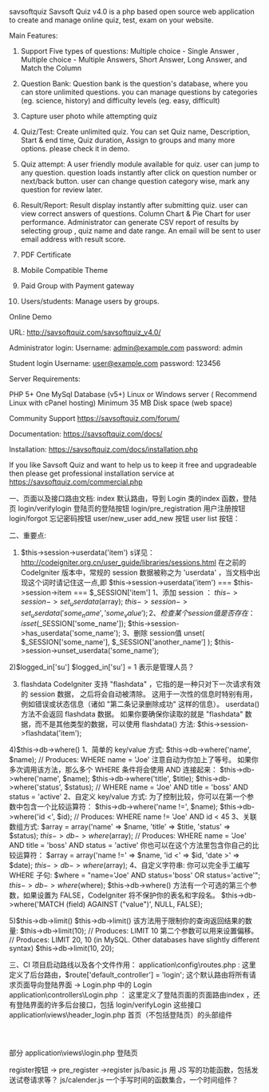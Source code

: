 savsoftquiz
Savsoft Quiz v4.0 is a php based open source web application to create and manage online quiz, test, exam on your website.

Main Features:

1) Support Five types of questions: Multiple choice - Single Answer , Multiple choice - Multiple Answers, Short Answer, Long Answer, and Match the Column

2) Question Bank: Question bank is the question's database, where you can store unlimited questions. you can manage questions by categories (eg. science, history) and difficulty levels (eg. easy, difficult)

3) Capture user photo while attempting quiz

4) Quiz/Test: Create unlimited quiz. You can set Quiz name, Description, Start & end time, Quiz duration, Assign to groups and many more options. please check it in demo.

5) Quiz attempt: A user friendly module available for quiz. user can jump to any question. question loads instantly after click on question number or next/back button. user can change question category wise, mark any question for review later.

6) Result/Report: Result display instantly after submitting quiz. user can view correct answers of questions. Column Chart & Pie Chart for user performance. Administrator can generate CSV report of results by selecting group , quiz name and date range. An email will be sent to user email address with result score.

7) PDF Certificate

8) Mobile Compatible Theme

9) Paid Group with Payment gateway

10) Users/students: Manage users by groups.

Online Demo

URL: http://savsoftquiz.com/savsoftquiz_v4.0/

Administrator login: Username: admin@example.com password: admin

Student login Username: user@example.com password: 123456

Server Requirements:

PHP 5+ One MySql Database (v5+) Linux or Windows server ( Recommend Linux with cPanel hosting) Minimum 35 MB Disk space (web space)

Community Support https://savsoftquiz.com/forum/

Documentation: https://savsoftquiz.com/docs/

Installation: https://savsoftquiz.com/docs/installation.php


If you like Savsoft Quiz and want to help us to keep it free and upgradeable then please get professional installation service at https://savsoftquiz.com/commercial.php

一、页面以及接口路由文档:
index                            默认路由，导到 Login 类的index 函数，登陆页
login/verifylogin                登陆页的登陆按钮
login/pre_registration           用户注册按钮
login/forgot                     忘记密码按钮
user/new_user                    add_new 按钮
user                             list 按钮：



二、重要点:

1) $this->session->userdata('item')   s详见：http://codeigniter.org.cn/user_guide/libraries/sessions.html
在之前的 CodeIgniter 版本中，常规的 session 数据被称之为 'userdata' ，当文档中出现这个词时请记住这一点,即
$this->session->userdata('item') === $this->session->item === $_SESSION['item']
  1、添加 session ：
  $this->session->set_userdata($array);
  $this->session->set_userdata('some_name', 'some_value');
  2、检查某个session值是否存在：
  isset($_SESSION['some_name']);
  $this->session->has_userdata('some_name');
  3、删除 session值
  unset(
    $_SESSION['some_name'],
    $_SESSION['another_name']
  );
  $this->session->unset_userdata('some_name');

2)$logged_in['su']
$logged_in['su'] = 1 表示是管理人员？ 

3) flashdata
CodeIgniter 支持 "flashdata" ，它指的是一种只对下一次请求有效的 session 数据， 之后将会自动被清除。
这用于一次性的信息时特别有用，例如错误或状态信息（诸如 "第二条记录删除成功" 这样的信息）。
userdata() 方法不会返回 flashdata 数据。
如果你要确保你读取的就是 "flashdata" 数据，而不是其他类型的数据，可以使用 flashdata() 方法:
$this->session->flashdata('item');

4)$this->db->where()
1、简单的 key/value 方式:
$this->db->where('name', $name); // Produces: WHERE name = 'Joe'
注意自动为你加上了等号。
如果你多次调用该方法，那么多个 WHERE 条件将会使用 AND 连接起来：
$this->db->where('name', $name);
$this->db->where('title', $title);
$this->db->where('status', $status);
// WHERE name = 'Joe' AND title = 'boss' AND status = 'active'
2、自定义 key/value 方式:
为了控制比较，你可以在第一个参数中包含一个比较运算符：
$this->db->where('name !=', $name);
$this->db->where('id <', $id); // Produces: WHERE name != 'Joe' AND id < 45
3、关联数组方式:
$array = array('name' => $name, 'title' => $title, 'status' => $status);
$this->db->where($array);
// Produces: WHERE name = 'Joe' AND title = 'boss' AND status = 'active'
你也可以在这个方法里包含你自己的比较运算符：
$array = array('name !=' => $name, 'id <' => $id, 'date >' => $date);
$this->db->where($array);
4、自定义字符串:
你可以完全手工编写 WHERE 子句:
$where = "name='Joe' AND status='boss' OR status='active'";
$this->db->where($where);
$this->db->where() 方法有一个可选的第三个参数，如果设置为 FALSE，CodeIgniter 将不保护你的表名和字段名。
$this->db->where('MATCH (field) AGAINST ("value")', NULL, FALSE);

5)$this->db->limit()
$this->db->limit()
该方法用于限制你的查询返回结果的数量:
$this->db->limit(10);  // Produces: LIMIT 10
第二个参数可以用来设置偏移。
// Produces: LIMIT 20, 10 (in MySQL.  Other databases have slightly different syntax)
$this->db->limit(10, 20);

三、CI 项目启动路线以及各个文件作用：
application\config\routes.php : 这里定义了后台路由，$route['default_controller'] = 'login'; 这个默认路由将所有请求页面导向登陆界面 -> Login.php 中的 Login 
application\controllers\Login.php ： 这里定义了登陆页面的页面路由index ，还有登陆界面的许多后台接口，包括 login/verifyLogin 这些接口
application\views\header_login.php  首页（不包括登陆页）的头部组件 <header></header>部分
application\views\login.php  登陆页

register按钮 -> pre_register ->register
js/basic.js  用 JS 写的功能函数，包括发送试卷请求等？
js/calender.js 一个手写时间的函数集合，一个时间组件？
